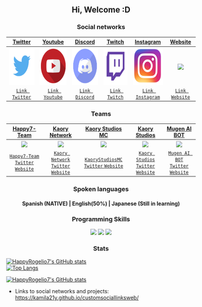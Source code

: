 <h2 align="center">Hi, Welcome :D</h2>

</hr>

<h3 align="center">Social networks</h3>

<div align="center">

| <a href="https://twitter.com/Kamila21Y" target="_blank">**Twitter**</a> | <a href="https://www.youtube.com/channel/UC01SOok4JVSfwJ0f-Fq4Syw" target="_blank">**Youtube**</a> | <a href="https://discord.gg/nzZ264JUN5" target="_blank">**Discord**</a> | <a href="https://www.twitch.tv/Kamila21Y" target="_blank">**Twitch**</a> | <a href="https://www.instagram.com/kamila21y" target="_blank">**Instagram**</a> | <a href="https://kamila21y.github.io" target="_blank">**Website**</a> | 
| :---: | :---: | :---: | :---: | :---: | :---: | 
| <img align='center' src='https://raw.githubusercontent.com/HappyRogelio7/HappyRogelio7/main/Socials%20Logos/Twitter.png' height='100px'> | <img align='center' src='https://raw.githubusercontent.com/HappyRogelio7/HappyRogelio7/main/Socials%20Logos/Youtube.png' height='100px'> | <img align='center' src='https://raw.githubusercontent.com/HappyRogelio7/HappyRogelio7/main/Socials%20Logos/Discord.png' height='100px'>  | <img align='center' src='https://raw.githubusercontent.com/HappyRogelio7/HappyRogelio7/main/Socials%20Logos/Twitch.png' height='100px'> | <img align='center' src='https://raw.githubusercontent.com/HappyRogelio7/HappyRogelio7/main/Socials%20Logos/Instagram.png' height='100px'> | <img align='center' src='https://raw.githubusercontent.com/HappyRogelio7/HappyRogelio7/main/Socials%20Logos/webpage.png' height='100px'> |
| <a href="https://twitter.com/Kamila21Y" target="_blank">`Link Twitter`</a>  | <a href="[https://www.youtube.com/c/HappyRogelio7](https://www.youtube.com/channel/UC01SOok4JVSfwJ0f-Fq4Syw)" target="_blank">`Link Youtube`</a>  | <a href="https://discord.gg/nzZ264JUN5" target="_blank">`Link Discord`</a> | <a href="https://www.twitch.tv/Kamila21Y" target="_blank">`Link Twitch`</a> | <a href="https://www.instagram.com/kamila21y" target="_blank">`Link Instagram`</a> | <a href="https://kamila21y.github.io" target="_blank">`Link Website`</a> |

</div>

</hr>

<h3 align="center">Teams</h3>

<div align="center">

| <a href="https://github.com/Happy7-Team" target="_blank">**Happy7-Team**</a> | <a href="https://github.com/KaoryNetwork" target="_blank">**Kaory Network**</a> | <a href="https://github.com/kaorystudiosmc" target="_blank">**Kaory Studios MC**</a> | <a href="https://github.com/KaoryStudios" target="_blank">**Kaory Studios**</a> | <a href="https://github.com/MugenAIBOT" target="_blank">**Mugen AI BOT**</a> |
| :---: | :---: | :---: |  :---: | :---: | 
| <img align='center' src='https://avatars.githubusercontent.com/u/87344448?s=400&u=4cd40326976aa40c91f58b2c8bf03e30ce546e38&v=4' height='100px'> | <img align='center' src='https://avatars.githubusercontent.com/u/104711285?s=400&u=c002964232f085b1f470d73b2163ebe047bb5c05&v=4' height='100px'> | <img align='center' src='https://avatars.githubusercontent.com/u/92584765?s=200&amp;v=4' height='100px'> | <img align='center' src='https://avatars.githubusercontent.com/u/92584765?s=200&amp;v=4' height='100px'> | <img align='center' src='https://avatars.githubusercontent.com/u/92584765?s=200&amp;v=4' height='100px'> | 
| <a href="https://github.com/Happy7-Team" target="_blank">`Happy7-Team` </a><a href="https://twitter.com/Happy7Team" target="_blank">`Twitter` </a><a href="https://Happy7-Team.github.io/" target="_blank">`Website`</a> | <a href="https://github.com/KaoryNetwork" target="_blank">`Kaory Network` </a><a href="https://twitter.com/KaoryNetwork" target="_blank">`Twitter` </a><a href="https://kaorynetwork.github.io/" target="_blank">`Website`</a> | <a href="https://github.com/KaoryStudiosMC" target="_blank">`KaoryStudiosMC` </a><a href="https://twitter.com/KaoryStudiosMC" target="_blank">`Twitter` </a><a href="https://kaorysStudiosmc.github.io/" target="_blank">`Website`</a> |  <a href="https://github.com/KaoryStudios" target="_blank">`Kaory Studios` </a><a href="https://twitter.com/KaoryStudios" target="_blank">`Twitter` </a><a href="https://kaorystudios.xyz" target="_blank">`Website`</a> | <a href="https://github.com/MugenAIBOT" target="_blank">`Mugen AI BOT` </a><a href="https://twitter.com/MugenAIBOT" target="_blank">`Twitter` </a><a href="https://Mugenaibot.github.io/" target="_blank">`Website`</a> | 

</div>

</hr>

<h3 align="center">Spoken languages</h3>
  
<h4 align="center">Spanish (NATIVE) | English(50%) |  Japanese (Still in learning)</h4>

</hr>

<h3 align="center">Programming Skills</h3>
<p align="center">

  <img src='https://raw.githubusercontent.com/Kamila21Y/Kamila21Y/main/Skills/java.png' height='100px'>
  <img src='https://raw.githubusercontent.com/Kamila21Y/Kamila21Y/main/Skills/javascript.jpg' height='100px'>
  <img src='https://raw.githubusercontent.com/Kamila21Y/Kamila21Y/main/Skills/nodejs.png' height='100px'>

</p>

<h3 align="center">Stats</h3>

[![HappyRogelio7's GitHub stats](https://github-readme-stats.vercel.app/api?username=Kamila21Y/&show_icons=true&theme=merko)](https://github.com/Kamila21Y/)   
[![Top Langs](https://github-readme-stats.vercel.app/api/top-langs/?username=Kamila21Y/&layout=compact&theme=tokyonight)](https://github.com/Kamila21Y/)


[![HappyRogelio7's GitHub stats](https://visitor-badge.laobi.icu/badge?page_id=Kamila21Y/.readme.visitor-badge)](https://github.com/Kamila21Y/) 

 

- Links to social networks and projects: https://kamila21y.github.io/customsociallinksweb/


